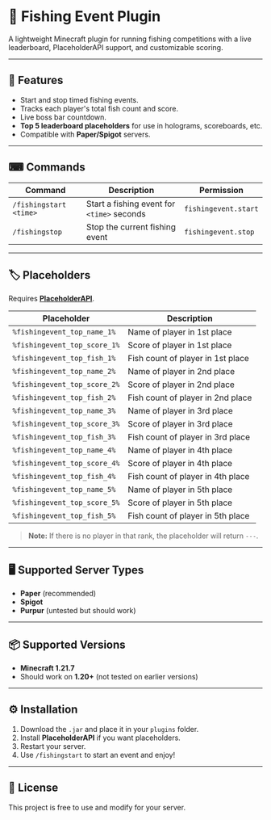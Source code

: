 # 🎣 Fishing Event Plugin

A lightweight Minecraft plugin for running fishing competitions with a live leaderboard, PlaceholderAPI support, and customizable scoring.

---

## 📜 Features
- Start and stop timed fishing events.
- Tracks each player's total fish count and score.
- Live boss bar countdown.
- **Top 5 leaderboard placeholders** for use in holograms, scoreboards, etc.
- Compatible with **Paper/Spigot** servers.

---

## ⌨ Commands

| Command                | Description                             | Permission        |
|------------------------|-----------------------------------------|-------------------|
| `/fishingstart <time>` | Start a fishing event for `<time>` seconds | `fishingevent.start` |
| `/fishingstop`         | Stop the current fishing event          | `fishingevent.stop`  |

---

## 🏷 Placeholders

Requires **[PlaceholderAPI](https://www.spigotmc.org/resources/placeholderapi.6245/)**.

| Placeholder                       | Description                          |
|-----------------------------------|--------------------------------------|
| `%fishingevent_top_name_1%`       | Name of player in 1st place           |
| `%fishingevent_top_score_1%`      | Score of player in 1st place          |
| `%fishingevent_top_fish_1%`       | Fish count of player in 1st place     |
| `%fishingevent_top_name_2%`       | Name of player in 2nd place           |
| `%fishingevent_top_score_2%`      | Score of player in 2nd place          |
| `%fishingevent_top_fish_2%`       | Fish count of player in 2nd place     |
| `%fishingevent_top_name_3%`       | Name of player in 3rd place           |
| `%fishingevent_top_score_3%`      | Score of player in 3rd place          |
| `%fishingevent_top_fish_3%`       | Fish count of player in 3rd place     |
| `%fishingevent_top_name_4%`       | Name of player in 4th place           |
| `%fishingevent_top_score_4%`      | Score of player in 4th place          |
| `%fishingevent_top_fish_4%`       | Fish count of player in 4th place     |
| `%fishingevent_top_name_5%`       | Name of player in 5th place           |
| `%fishingevent_top_score_5%`      | Score of player in 5th place          |
| `%fishingevent_top_fish_5%`       | Fish count of player in 5th place     |

> **Note:** If there is no player in that rank, the placeholder will return `---`.

---

## 🖥 Supported Server Types
- **Paper** (recommended)
- **Spigot**
- **Purpur** (untested but should work)

---

## 📦 Supported Versions
- **Minecraft 1.21.7**
- Should work on **1.20+** (not tested on earlier versions)

---

## ⚙ Installation
1. Download the `.jar` and place it in your `plugins` folder.
2. Install **PlaceholderAPI** if you want placeholders.
3. Restart your server.
4. Use `/fishingstart` to start an event and enjoy!

---

## 📜 License
This project is free to use and modify for your server.
